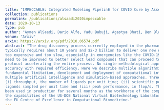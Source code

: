 ```yaml
---
title: "IMPECCABLE: Integrated Modeling PipelinE for COVID Cure by Assessing Better LEads"
collection: publications
permalink: /publications/alsaadi2020impeccable
date: 2020-10-13
type: pub
author: "Aymen AlSaadi, Dario Alfe, Yadu Babuji, Agastya Bhati, Ben Blaiszik, Thomas Brettin, Kyle Chard, Ryan Chard, Peter Coveney, Anda Trifan, Alex Brace, Austin Clyde, Ian Foster, Tom Gibbs, Shantenu Jha, Kristopher Keipert, Thorsten Kurth, Dieter Kranzlmüller, Hyungro Lee, Zhuozhao Li, Heng Ma, Andre Merzky, Gerald Mathias, Alexander Partin, Junqi Yin, Arvind Ramanathan, Ashka Shah, Abraham Stern, Rick Stevens, Li Tan, Mikhail Titov, Aristeidis Tsaris, Matteo Turilli, Huub Van Dam, Shunzhou Wan, David Wifling"
venue: "Arxiv"
arxiv: https://arxiv.org/pdf/2010.06574.pdf
abstract: "The drug discovery process currently employed in the pharmaceutical industry
typically requires about 10 years and $2-3 billion to deliver one new drug. This is both
too expensive and too slow, especially in emergencies like the COVID-19 pandemic. In silicomethodologies
need to be improved to better select lead compounds that can proceed to later stages of the drug discovery
protocol accelerating the entire process. No single methodological approach can achieve the necessary
accuracy with required efficiency. Here we describe multiple algorithmic innovations to overcome this
fundamental limitation, development and deployment of computational infrastructure at scale integrates
multiple artificial intelligence and simulation-based approaches. Three measures of performance are:
(i) throughput, the number of ligands per unit time; (ii) scientific performance, the number of effective
ligands sampled per unit time and (iii) peak performance, in flop/s. The capabilities outlined here have
been used in production for several months as the workhorse of the computational infrastructure to support
the capabilities of the US-DOE National Virtual Biotechnology Laboratory in combination with resources from
the EU Centre of Excellence in Computational Biomedicine."
---
```

